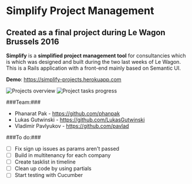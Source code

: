 # Simplify Project Management
## Created as a final project during Le Wagon Brussels 2016

**Simplify** is a **simplified project management tool** for consultancies which is which was designed and built during the two last weeks of Le Wagon. This is a Rails application with a front-end mainly based on Semantic UI.

**Demo**: https://simplify-projects.herokuapp.com

![Projects overview](http://pavl.io/simplify/s1.png)
![Project tasks progress](http://pavl.io/simplify/s3.png)

###Team:###
* Phanarat Pak - https://github.com/phanpak
* Lukas Gutwinski - https://github.com/LukasGutwinski
* Vladimir Pavlyukov - https://github.com/pavlad

###To do:###
- [ ] Fix sign up issues as params aren't passed
- [ ] Build in multitenancy for each company
- [ ] Create tasklist in timeline
- [ ] Clean up code by using partials
- [ ] Start testing with Cucumber
